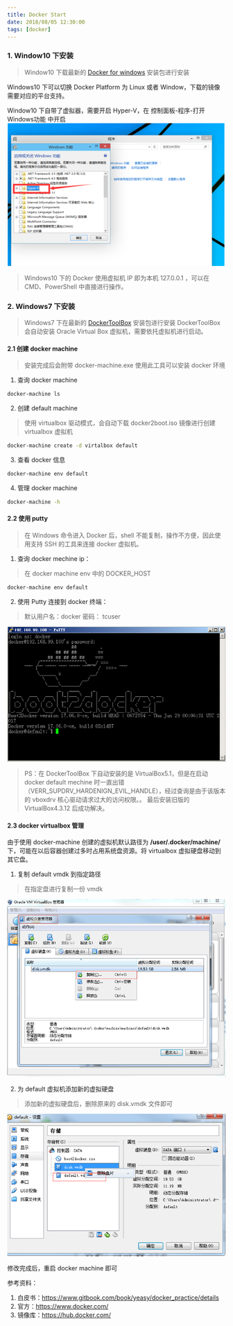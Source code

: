 ```yaml
---
title: Docker Start
date: 2018/08/05 12:30:00
tags: [docker]
---
```


### 1. Window10 下安装

> Window10 下载最新的 [Docker for windows](https://store.docker.com/editions/community/docker-ce-desktop-windows) 安装包进行安装

Windows10 下可以切换 Docker Platform 为 Linux 或者 Window，下载的镜像需要对应的平台支持。

Window10 下自带了虚拟器，需要开启 Hyper-V，在 控制面板-程序-打开Windows功能 中开启
![docker_hyperv](../../../../images/docker_hyperv.png)

>Windows10 下的 Docker 使用虚拟机 IP 即为本机 127.0.0.1 ，可以在 CMD、PowerShell 中直接进行操作。

### 2. Windows7 下安装

> Windows7 下在最新的 [DockerToolBox](https://docs.docker.com/toolbox/toolbox_install_windows/) 安装包进行安装
DockerToolBox 会自动安装 Oracle Virtual Box 虚拟机，需要依托虚拟机进行启动。  

#### 2.1 创建 docker machine

> 安装完成后会附带 docker-machine.exe 使用此工具可以安装 docker 环境

1. 查询 docker machine

```bash
docker-machine ls
```

2. 创建 default machine

> 使用 virtualbox 驱动模式，会自动下载 docker2boot.iso 镜像进行创建 virtualbox 虚拟机

```bash
docker-machine create -d virtalbox default
```

3. 查看 docker 信息

```bash
docker-machine env default
```

4. 管理 docker machine

```bash
docker-machine -h
```


#### 2.2 使用 putty

> 在 Windows 命令进入 Docker 后，shell 不能复制，操作不方便，因此使用支持 SSH 的工具来连接 docker 虚拟机。

1. 查询 docker mechine ip：
> 在 docker machine env 中的 DOCKER_HOST 

```bash
docker-machine env default
```


2. 使用 Putty 连接到 docker 终端：

> 默认用户名：docker 密码： tcuser

![docker_cli](../../../../images/docker_cli.png)


> PS：在 DockerToolBox 下自动安装的是 VirtualBox5.1，但是在启动 docker default mechine 时一直出错（VERR_SUPDRV_HARDENIGN_EVIL_HANDLE），经过查询是由于该版本的 vboxdrv 核心驱动请求过大的访问权限。。
最后安装旧版的 VirtualBox4.3.12 后成功解决。


#### 2.3 docker virtualbox 管理

由于使用 docker-machine 创建的虚拟机默认路径为 **/user/.docker/machine/** 下，可能在以后容器创建过多时占用系统盘资源。将 virtualbox 虚拟硬盘移动到其它盘。
1. 复制 default vmdk 到指定路径
> 在指定盘进行复制一份 vmdk 

![vbox_copy](../../../../images/vbox_copy.png)

2. 为 default 虚拟机添加新的虚拟硬盘
>添加新的虚拟硬盘后，删除原来的 disk.vmdk 文件即可

![vbox_delete](../../../../images/vbox_delete.png)

修改完成后，重启 docker machine 即可

参考资料：  
1. 白皮书：https://www.gitbook.com/book/yeasy/docker_practice/details
2. 官方：https://www.docker.com/
3. 镜像库：https://hub.docker.com/